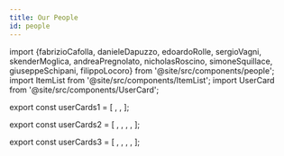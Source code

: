 ```yaml
---
title: Our People
id: people
---
```


import {fabrizioCafolla, danieleDapuzzo, edoardoRolle, sergioVagni, skenderMoglica, andreaPregnolato, nicholasRoscino, simoneSquillace, giuseppeSchipani, filippoLocoro} from '@site/src/components/people';
import ItemList from '@site/src/components/ItemList';
import UserCard from '@site/src/components/UserCard';



export const userCards1 = [
    <UserCard item={giuseppeSchipani} />,
    <UserCard item={andreaPregnolato} />,
];

export const userCards2 = [
    <UserCard item={fabrizioCafolla} />,
    <UserCard item={skenderMoglica} />,
    <UserCard item={sergioVagni} />,
    <UserCard item={filippoLocoro} />,
];


export const userCards3 = [
    <UserCard item={danieleDapuzzo} />,
    <UserCard item={edoardoRolle} />,
    <UserCard item={nicholasRoscino} />,
    <UserCard item={simoneSquillace} />,
];

<ItemList items={userCards1} />

<div style={{ margin: '50px 0' }}></div>

<ItemList items={userCards2} />

<div style={{ margin: '50px 0' }}></div>

<ItemList items={userCards3} />
